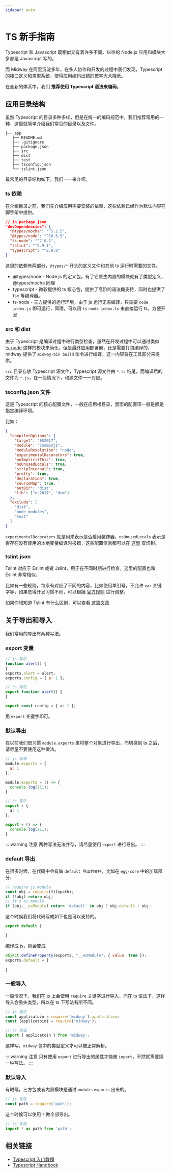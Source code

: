 ```yaml
---
sidebar: auto
---
```


# TS 新手指南

Typescript 和 Javascript 既相似又有着许多不同，以往的 Node.js 应用和模块大多都是 Javascript 写的。

而 Midway 在阿里沉淀多年，在多人协作和开发的过程中我们发现，Typescript 的接口定义和类型系统，使得应用编码出错的概率大大降低。

在全新的体系中，我们 **推荐使用 Typescript 语法来编码**。

## 应用目录结构

虽然 Typescript 的目录多种多样，但是在统一的编码规范中，我们推荐常用的一种，这里就简单介绍我们常见的目录以及文件。

```
├── app
   ├── README.md
   ├── .gitignore
   ├── package.json
   ├── src
   ├── dist
   ├── test
   ├── tsconfig.json
   └── tslint.json
```

最常见的目录结构如下，我们一一来介绍。


### ts 依赖

在介绍目录之前，我们先介绍应用需要安装的依赖，这些依赖已经作为默认内容在脚手架中提供。

```json
// in package.json
"devDependencies": {
  "@types/mocha": "^5.2.5",
  "@types/node": "^10.5.5",
  "ts-node": "^7.0.1",
  "tslint": "^5.9.1",
  "typescript": "^2.8.0"
}
```

这里的依赖有两部分，`@types/*` 开头的定义文件和其他 ts 运行时需要的文件。

- @types/node - Node.js 的定义包，有了它原生内置的模块就有了类型定义，@types/mocha 同理
- typescript - 微软提供的 ts 核心包，提供了高阶的语法糖支持，同时也提供了 tsc 等编译器。
- ts-node - 三方提供的运行环境，由于 js 运行无需编译，只需要 `node index.js` 即可运行，同理，可以用 `ts-node index.ts` 来直接运行 ts，方便开发


### src 和 dist

由于 Typescript 是编译过程中进行类型检查，虽然在开发过程中可以通过类似 [ts-node](https://github.com/TypeStrong/ts-node) 这样的模块来简化，但是最终应用部署前，还是需要打包编译的，midway 提供了 `midway-bin build` 命令进行编译，这一内容将在工具部分来提供。

`src` 目录存放 Typescript 源文件，Typescript 源文件由 `*.ts` 结尾，而编译后的文件为 `*.js`，在一般情况下，和源文件一一对应。

### tsconfig.json 文件

这是 Typescript 的核心配置文件，一般在应用根目录，里面的配置项一般是都是指定编译环境。

比如：

```json
{
  "compilerOptions": {
    "target": "ES2017",
    "module": "commonjs",
    "moduleResolution": "node",
    "experimentalDecorators": true,
    "noImplicitThis": true,
    "noUnusedLocals": true,
    "stripInternal": true,
    "pretty": true,
    "declaration": true,
    "sourceMap": true,
    "outDir": "dist",
    "lib": ["es2017", "dom"]
  },
  "exclude": [
    "dist",
    "node_modules",
    "test"
  ]
}

```

`experimentalDecorators` 就是用来表示是否启用装饰器，`noUnusedLocals` 表示是否存在没有使用的本地变量编译时报错，这些配置信息都可以在 [这里](https://www.typescriptlang.org/docs/handbook/tsconfig-json.html) 查询到。


### tslint.json


Tslint 对应于 Eslint 或者 Jslint，用于在不同时期进行检查，这里的配置也和 Eslint 非常相似。

比如有一些规则，每条有对应了不同的内容，比如使用单引号，不允许 `var` 关键字等，如果觉得开发习惯不同，可以根据 [官方规则](https://github.com/palantir/tslint) 进行调整。


如果你想知道 Tslint 有什么区别，可以查看 [这篇文章](https://ts.xcatliu.com/engineering/lint.html)


## 关于导出和导入

我们常用的导出有两种写法。

### export 变量

```js
// js 写法
function alert() {
}
exports.alert = alert;
exports.config = { a: 1 };
```

```ts
// ts 写法
export function alert() {
}

export const config = { a: 1 };

```

用 `export` 关键字即可。

### 默认导出

在以前我们很习惯 `module.exports` 来将整个对象进行导出，而切换到 ts 之后，请尽量不要使用这种做法。

```js
// js 写法
module.exports = {
  a: 1
};

module.exports = () => {
  console.log(111);
}
```

```ts
// ts 写法
export = {
  a: 1
};

export = () => {
  console.log(111);
}
```

::: warning 注意
两种写法无法并存，请尽量使用 `export` 进行导出。
:::

### default 导出

在很多时候，在代码中会有做 `default 导出的支持`，比如在 `egg-core` 中的加载部分:

```js
// require js module
const obj = require(filepath);
if (!obj) return obj;
// it's es module
if (obj.__esModule) return 'default' in obj ? obj.default : obj;
```

这个时候我们将代码写成如下也是可以支持的。

```ts
export default {

}
```

编译成 js，则会变成

```js
Object.defineProperty(exports, "__esModule", { value: true });
exports.default = {
  
}
```

### 一般导入

一般情况下，我们在 js 上会使用 `require` 关键字进行导入，而在 ts 语法下，这样导入会丢失类型，所以在 ts 下写法有所不同。


```js
// js 写法
const applicatoin = require('midway').application;
const {applicatoin} = require('midway');
```

```ts
// ts 写法
import { applicatoin } from 'midway';
```

这样写，`midway` 包中的类型定义才可以被正常解析。

::: warning 注意
只有使用 `export` 进行导出的属性才能被 `import`，不然就需要换一种写法。
:::

### 默认导入

有时候，三方包或者内置模块是通过 `module.exports` 出来的。

```js
// js 写法
const path = require('path');
```

这个时候可以使用 `*` 做全部导出。

```ts
// ts 写法
import * as path from 'path';
```


## 相关链接

- [Typescript 入门教程](https://ts.xcatliu.com/)
- [Typescript Handbook](https://zhongsp.gitbooks.io/typescript-handbook/)
